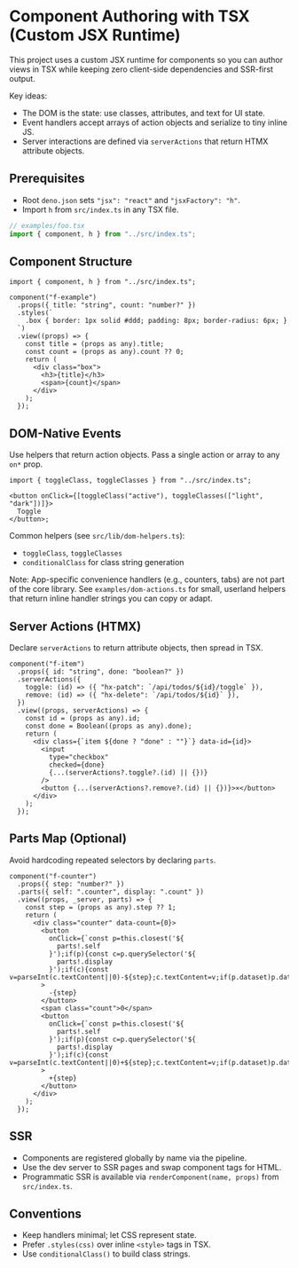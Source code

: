 # Component Authoring with TSX (Custom JSX Runtime)

This project uses a custom JSX runtime for components so you can author views in
TSX while keeping zero client-side dependencies and SSR-first output.

Key ideas:

- The DOM is the state: use classes, attributes, and text for UI state.
- Event handlers accept arrays of action objects and serialize to tiny inline
  JS.
- Server interactions are defined via `serverActions` that return HTMX attribute
  objects.

## Prerequisites

- Root `deno.json` sets `"jsx": "react"` and `"jsxFactory": "h"`.
- Import `h` from `src/index.ts` in any TSX file.

```ts
// examples/foo.tsx
import { component, h } from "../src/index.ts";
```

## Component Structure

```tsx
import { component, h } from "../src/index.ts";

component("f-example")
  .props({ title: "string", count: "number?" })
  .styles(`
    .box { border: 1px solid #ddd; padding: 8px; border-radius: 6px; }
  `)
  .view((props) => {
    const title = (props as any).title;
    const count = (props as any).count ?? 0;
    return (
      <div class="box">
        <h3>{title}</h3>
        <span>{count}</span>
      </div>
    );
  });
```

## DOM-Native Events

Use helpers that return action objects. Pass a single action or array to any
`on*` prop.

```tsx
import { toggleClass, toggleClasses } from "../src/index.ts";

<button onClick={[toggleClass("active"), toggleClasses(["light", "dark"])]}>
  Toggle
</button>;
```

Common helpers (see `src/lib/dom-helpers.ts`):

- `toggleClass`, `toggleClasses`
- `conditionalClass` for class string generation

Note: App-specific convenience handlers (e.g., counters, tabs) are not part of
the core library. See `examples/dom-actions.ts` for small, userland helpers that
return inline handler strings you can copy or adapt.

## Server Actions (HTMX)

Declare `serverActions` to return attribute objects, then spread in TSX.

```tsx
component("f-item")
  .props({ id: "string", done: "boolean?" })
  .serverActions({
    toggle: (id) => ({ "hx-patch": `/api/todos/${id}/toggle` }),
    remove: (id) => ({ "hx-delete": `/api/todos/${id}` }),
  })
  .view((props, serverActions) => {
    const id = (props as any).id;
    const done = Boolean((props as any).done);
    return (
      <div class={`item ${done ? "done" : ""}`} data-id={id}>
        <input
          type="checkbox"
          checked={done}
          {...(serverActions?.toggle?.(id) || {})}
        />
        <button {...(serverActions?.remove?.(id) || {})}>×</button>
      </div>
    );
  });
```

## Parts Map (Optional)

Avoid hardcoding repeated selectors by declaring `parts`.

```tsx
component("f-counter")
  .props({ step: "number?" })
  .parts({ self: ".counter", display: ".count" })
  .view((props, _server, parts) => {
    const step = (props as any).step ?? 1;
    return (
      <div class="counter" data-count={0}>
        <button
          onClick={`const p=this.closest('${
            parts!.self
          }');if(p){const c=p.querySelector('${
            parts!.display
          }');if(c){const v=parseInt(c.textContent||0)-${step};c.textContent=v;if(p.dataset)p.dataset.count=v;}}`}
        >
          -{step}
        </button>
        <span class="count">0</span>
        <button
          onClick={`const p=this.closest('${
            parts!.self
          }');if(p){const c=p.querySelector('${
            parts!.display
          }');if(c){const v=parseInt(c.textContent||0)+${step};c.textContent=v;if(p.dataset)p.dataset.count=v;}}`}
        >
          +{step}
        </button>
      </div>
    );
  });
```

## SSR

- Components are registered globally by name via the pipeline.
- Use the dev server to SSR pages and swap component tags for HTML.
- Programmatic SSR is available via `renderComponent(name, props)` from
  `src/index.ts`.

## Conventions

- Keep handlers minimal; let CSS represent state.
- Prefer `.styles(css)` over inline `<style>` tags in TSX.
- Use `conditionalClass()` to build class strings.
